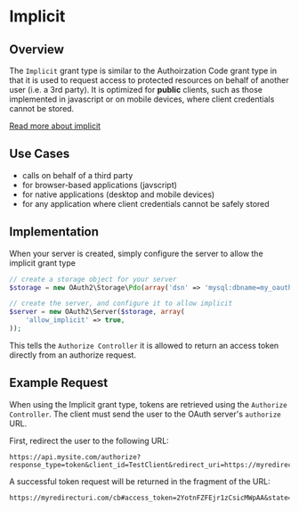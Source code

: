# Implicit

## Overview

The `Implicit` grant type is similar to the Authoirzation Code
grant type in that it is used to request access to protected
resources on behalf of another user (i.e. a 3rd party). It is
optimized for **public** clients, such as those implemented in
javascript or on mobile devices, where client credentials cannot
be stored.

[Read more about implicit](http://tools.ietf.org/html/rfc6749#section-4.2)

## Use Cases

  * calls on behalf of a third party
  * for browser-based applications (javscript)
  * for native applications (desktop and mobile devices)
  * for any application where client credentials cannot be safely stored

## Implementation

When your server is created, simply configure the server to allow the implicit
grant type

```php
// create a storage object for your server
$storage = new OAuth2\Storage\Pdo(array('dsn' => 'mysql:dbname=my_oauth2_db;host=localhost', 'username' => 'root', 'password' => ''));

// create the server, and configure it to allow implicit
$server = new OAuth2\Server($storage, array(
    'allow_implicit' => true,
));
```

This tells the `Authorize Controller` it is allowed to return an access token
directly from an authorize request.

## Example Request

When using the Implicit grant type, tokens are retrieved using the
`Authorize Controller`. The client must send the user to the OAuth server's
`authorize` URL.

First, redirect the user to the following URL:

```text
https://api.mysite.com/authorize?response_type=token&client_id=TestClient&redirect_uri=https://myredirecturi.com/cb
```

A successful token request will be returned in the fragment of the URL:

```text
https://myredirecturi.com/cb#access_token=2YotnFZFEjr1zCsicMWpAA&state=xyz&token_type=bearer&expires_in=3600
```
